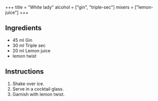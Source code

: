 +++
title = "White lady"
alcohol = ["gin", "triple-sec"]
mixers = ["lemon-juice"]
+++

## Ingredients

- 45 ml Gin
- 30 ml Triple sec
- 20 ml Lemon juice
- lemon twist

## Instructions

1. Shake over ice.
2. Serve in a cocktail glass.
3. Garnish with lemon twist.
